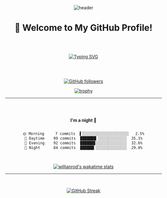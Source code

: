 <div align="center">

![header](https://capsule-render.vercel.app/api?type=waving&color=gradient&height=120&animation=fadeIn&section=footer&text=🚗💨&fontAlign=70)

# :wave: Welcome to My GitHub Profile!

<br />
<br />

[![Typing SVG](https://readme-typing-svg.herokuapp.com/?color=770000&lines=Nice+to+Meet+you!&font=Dancing+Script&size=70&center=true&vCenter=true&width=600&height=100)](https://git.io/typing-svg)

<br />
<br />

<a href="https://github.com/ydj1215"><img src="https://img.shields.io/github/followers/ydj1215?style=social" alt="GitHub followers"></a>

<div align="center">

[![trophy](https://github-profile-trophy.vercel.app/?username=ydj1215&theme=flat&column=7)](https://github.com/ydj1215/)

---

<br />
<br />

**I'm a night 🦉**

```markdown

🌞 Morning     7 commits  ▌░░░░░░░░░░░░░░░░░░░░░   2.5%
🌆 Daytime    99 commits  ███████▎░░░░░░░░░░░░░  35.1%
🌃 Evening    92 commits  ██████▊░░░░░░░░░░░░░░  32.6%
🌙 Night      84 commits  ██████▎░░░░░░░░░░░░░░  29.8%

```

<br />

[![willianrod's wakatime stats](https://github-readme-stats.vercel.app/api/wakatime?username=dkssud8150&bg_color=1a1b27&hide_border=false&text_color=c1c1cb&custom_title=Weekly+development)](https://github.com/anuraghazra/github-readme-stats)

  
<!-- 
```markdown

Python      26 hrs 15 mins  ██████████████████▒░  77.1%
HTML         3 hrs 48 mins  █████░░░░░░░░░░░░░░░  11.2%
Markdown     3 hrs 15 mins  ████▓░░░░░░░░░░░░░░░   9.6%
Bash               37 mins  ███▒░░░░░░░░░░░░░░░░   1.9%

``` -->




<!--
<a href="https://wakatime.com/@b912dd74-ff1f-4c31-a142-b7d00397b756"><img src="https://wakatime.com/badge/user/b912dd74-ff1f-4c31-a142-b7d00397b756.svg" alt="Total time coded since Jan 26 2022" /></a>
-->
---

<br />

[![GitHub Streak](https://github-readme-streak-stats.herokuapp.com/?user=ydj1215&theme=tokyonight)](https://git.io/streak-stats)

<br />

</div>

</div>



